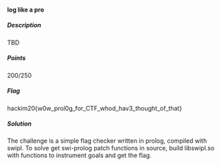 #### log like a pro

##### Description

TBD

##### Points

200/250

##### Flag

hackim20{w0w_prol0g_for_CTF_whod_hav3_thought_of_that}

##### Solution

The challenge is a simple flag checker written in prolog, compiled with swipl. To solve get swi-prolog patch functions in source, build libswipl.so with functions to instrument goals and get the flag.